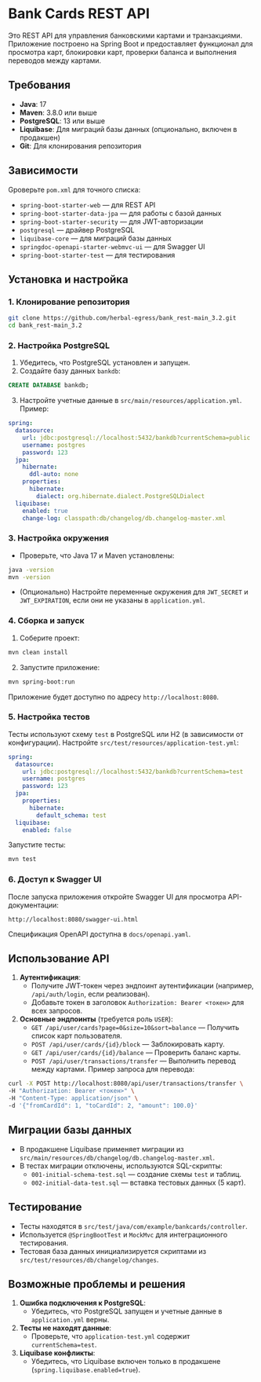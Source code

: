 # Bank Cards REST API
Это REST API для управления банковскими картами и транзакциями. Приложение построено на Spring Boot и предоставляет
функционал для просмотра карт, блокировки карт, проверки баланса и выполнения переводов между картами.
## Требования
- **Java**: 17
- **Maven**: 3.8.0 или выше
- **PostgreSQL**: 13 или выше
- **Liquibase**: Для миграций базы данных (опционально, включен в продакшен)
- **Git**: Для клонирования репозитория
## Зависимости
Gроверьте `pom.xml` для точного списка:
- `spring-boot-starter-web` — для REST API
- `spring-boot-starter-data-jpa` — для работы с базой данных
- `spring-boot-starter-security` — для JWT-авторизации
- `postgresql` — драйвер PostgreSQL
- `liquibase-core` — для миграций базы данных
- `springdoc-openapi-starter-webmvc-ui` — для Swagger UI
- `spring-boot-starter-test` — для тестирования
## Установка и настройка
### 1. Клонирование репозитория
```bash
git clone https://github.com/herbal-egress/bank_rest-main_3.2.git
cd bank_rest-main_3.2
```
### 2. Настройка PostgreSQL
1. Убедитесь, что PostgreSQL установлен и запущен.
2. Создайте базу данных `bankdb`:
```sql
CREATE DATABASE bankdb;
```
3. Настройте учетные данные в `src/main/resources/application.yml`. Пример:
```yaml
spring:
  datasource:
    url: jdbc:postgresql://localhost:5432/bankdb?currentSchema=public
    username: postgres
    password: 123
  jpa:
    hibernate:
      ddl-auto: none
    properties:
      hibernate:
        dialect: org.hibernate.dialect.PostgreSQLDialect
  liquibase:
    enabled: true
    change-log: classpath:db/changelog/db.changelog-master.xml
```
### 3. Настройка окружения
- Проверьте, что Java 17 и Maven установлены:
```bash
java -version
mvn -version
```
- (Опционально) Настройте переменные окружения для `JWT_SECRET` и `JWT_EXPIRATION`, если они не указаны в `application.yml`.
### 4. Сборка и запуск
1. Соберите проект:
```bash
mvn clean install
```
2. Запустите приложение:
```bash
mvn spring-boot:run
```
Приложение будет доступно по адресу `http://localhost:8080`.
### 5. Настройка тестов
Тесты используют схему `test` в PostgreSQL или H2 (в зависимости от конфигурации). Настройте `src/test/resources/application-test.yml`:
```yaml
spring:
  datasource:
    url: jdbc:postgresql://localhost:5432/bankdb?currentSchema=test
    username: postgres
    password: 123
  jpa:
    properties:
      hibernate:
        default_schema: test
  liquibase:
    enabled: false
```
Запустите тесты:
```bash
mvn test
```
### 6. Доступ к Swagger UI
После запуска приложения откройте Swagger UI для просмотра API-документации:
```
http://localhost:8080/swagger-ui.html
```
Спецификация OpenAPI доступна в `docs/openapi.yaml`.
## Использование API
1. **Аутентификация**:
   - Получите JWT-токен через эндпоинт аутентификации (например, `/api/auth/login`, если реализован).
   - Добавьте токен в заголовок `Authorization: Bearer <токен>` для всех запросов.
2. **Основные эндпоинты** (требуется роль `USER`):
   - `GET /api/user/cards?page=0&size=10&sort=balance` — Получить список карт пользователя.
   - `POST /api/user/cards/{id}/block` — Заблокировать карту.
   - `GET /api/user/cards/{id}/balance` — Проверить баланс карты.
   - `POST /api/user/transactions/transfer` — Выполнить перевод между картами.
Пример запроса для перевода:
```bash
curl -X POST http://localhost:8080/api/user/transactions/transfer \
-H "Authorization: Bearer <токен>" \
-H "Content-Type: application/json" \
-d '{"fromCardId": 1, "toCardId": 2, "amount": 100.0}'
```
## Миграции базы данных
- В продакшене Liquibase применяет миграции из `src/main/resources/db/changelog/db.changelog-master.xml`.
- В тестах миграции отключены, используются SQL-скрипты:
  - `001-initial-schema-test.sql` — создание схемы `test` и таблиц.
  - `002-initial-data-test.sql` — вставка тестовых данных (5 карт).
## Тестирование
- Тесты находятся в `src/test/java/com/example/bankcards/controller`.
- Используется `@SpringBootTest` и `MockMvc` для интеграционного тестирования.
- Тестовая база данных инициализируется скриптами из `src/test/resources/db/changelog/changes`.
## Возможные проблемы и решения
1. **Ошибка подключения к PostgreSQL**:
   - Убедитесь, что PostgreSQL запущен и учетные данные в `application.yml` верны.
2. **Тесты не находят данные**:
   - Проверьте, что `application-test.yml` содержит `currentSchema=test`.
3. **Liquibase конфликты**:
   - Убедитесь, что Liquibase включен только в продакшене (`spring.liquibase.enabled=true`).
```